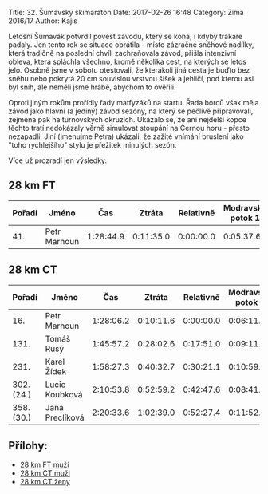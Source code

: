 Title: 32. Šumavský skimaraton
Date: 2017-02-26 16:48
Category: Zima 2016/17
Author: Kajis

Letošní Šumavák potvrdil pověst závodu, který se koná, i kdyby trakaře padaly. Jen tento rok se situace obrátila - místo zázračné sněhové nadílky, která tradičně na poslední chvíli zachraňovala závod, přišla intenzivní obleva, která spláchla všechno, kromě několika cest, na kterých se letos jelo. Osobně jsme v sobotu otestovali, že kterákoli jiná cesta je buďto bez sněhu nebo pokrytá 20 cm souvislou vrstvou šišek a jehličí, pod kterou asi byl sníh, ale neměli jsme hrábě, abychom to ověřili.

Oproti jiným rokům prořídly řady matfyzáků na startu. Řada borců však měla závod jako hlavní (a jediný) závod sezóny, na který se pečlivě připravovali, zejména pak na turnovských okruzích. Ukázalo se, že ani nejdelší kopce těchto tratí nedokázaly věrně simulovat stoupání na Černou horu - přesto nezapadli. Jiní (jmenujme Petra) ukázali, že zažité vnímání bruslení jako "toho rychlejšího" stylu je přežitek minulých sezón.

Více už prozradí jen výsledky.

28 km FT
--------

| Pořadí | Jméno        | Čas       | Ztráta    | Relativně | Modravský potok 1 | Modravský potok 2 | Hraběcí Huť |
|--------|--------------|-----------|-----------|-----------|-------------------|-------------------|-------------|
| 41.    | Petr Marhoun | 1:28:44.9 | 0:11:35.0 | 0:00:00.0 | 0:05:37.6         | 0:27:33.4         | 1:18:52.1   |

28 km CT
--------

| Pořadí     | Jméno           | Čas       | Ztráta    | Relativně | Modravský potok 1 | Modravský potok 2 | Hraběcí Huť |
|----------- |-----------------|-----------|-----------|-----------|-------------------|-------------------|-------------|
| 16.        | Petr Marhoun    | 1:28:06.2 | 0:10:11.6 | 0:00:00.0 | 0:06:11.0         | 0:28:22.3         | 1:18:12.8   |
| 131.       | Tomáš Rusý      | 1:45:57.2 | 0:28:02.6 | 0:17:51.0 | 0:09:11.0         | 0:35:15.6         | 1:34:04.8   |
| 231.       | Karel Žídek     | 1:58:27.3 | 0:40:32.7 | 0:30:21.1 | 0:10:59.0         | 0:40:01.6         | 1:45:13.4   |
| 302. (24.) | Lucie Koubková  | 2:10:53.8 | 0:52:59.2 | 0:42:47.6 | 0:08:41.2         | 0:41:25.6         | 1:55:44.1   |
| 358. (30.) | Jana Preclíková | 2:20:33.6 | 1:02:39.0 | 0:52:27.4 | 0:11:52.0         | 0:45:42.8         | 2:04:17.2   |

Přílohy:
--------

- [28 km FT muži]({static}/static/zima-2016-17/20170225-vysl-sumavak-FT-abs-muzi.pdf)
- [28 km CT muži]({static}/static/zima-2016-17/20170226-vysl-sumavak-CT-abs-muzi.pdf)
- [28 km CT ženy]({static}/static/zima-2016-17/20170226-vysl-sumavak-CT-abs-zeny.pdf)
